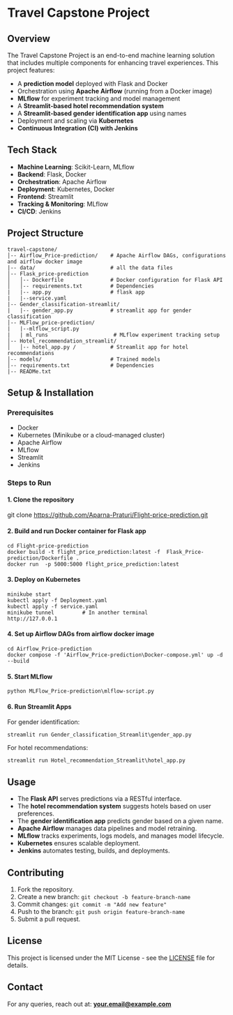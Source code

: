 # Travel Capstone Project

## Overview
The Travel Capstone Project is an end-to-end machine learning solution that includes multiple components for enhancing travel experiences. This project features:

- A **prediction model** deployed with Flask and Docker
- Orchestration using **Apache Airflow** (running from a Docker image)
- **MLflow** for experiment tracking and model management
- A **Streamlit-based hotel recommendation system**
- A **Streamlit-based gender identification app** using names
- Deployment and scaling via **Kubernetes**
- **Continuous Integration (CI) with Jenkins**

## Tech Stack
- **Machine Learning**: Scikit-Learn, MLflow
- **Backend**: Flask, Docker
- **Orchestration**: Apache Airflow
- **Deployment**: Kubernetes, Docker
- **Frontend**: Streamlit
- **Tracking & Monitoring**: MLflow
- **CI/CD**: Jenkins

## Project Structure
```
travel-capstone/
│-- Airflow_Price-prediction/    # Apache Airflow DAGs, configurations and airflow docker image 
|-- data/                        # all the data files            
│-- Flask_price-prediction
│   │-- Dockerfile               # Docker configuration for Flask API
│   │-- requirements.txt         # Dependencies
|   |-- app.py                   # flask app
|   |--service.yaml
|-- Gender_classification-streamlit/
|   |-- gender_app.py            # streamlit app for gender classification
│-- MLFlow_price-prediction/
|   |--mlflow_script.py
|   | ml_runs                     # MLflow experiment tracking setup
│-- Hotel_recommendation_streamlit/
│   │-- hotel_app.py /           # Streamlit app for hotel recommendations
│-- models/                      # Trained models             
│-- requirements.txt             # Dependencies
|-- READMe.txt
```

## Setup & Installation

### Prerequisites
- Docker
- Kubernetes (Minikube or a cloud-managed cluster)
- Apache Airflow
- MLflow
- Streamlit
- Jenkins

### Steps to Run



#### 1. Clone the repository

git clone https://github.com/Aparna-Praturi/Flight-price-prediction.git


#### 2. Build and run Docker container for Flask app

```
cd Flight-price-prediction
docker build -t flight_price_prediction:latest -f  Flask_Price-prediction/Dockerfile .      
docker run  -p 5000:5000 flight_price_prediction:latest

```

#### 3. Deploy on Kubernetes

```
minikube start   
kubectl apply -f Deployment.yaml
kubectl apply -f service.yaml
minikube tunnel         # In another terminal
http://127.0.0.1

```

#### 4. Set up Airflow DAGs from airflow docker image
```
cd Airflow_Price-prediction
docker compose -f 'Airflow_Price-prediction\Docker-compose.yml' up -d --build 
```
#### 5. Start MLflow 
```
python MLFlow_Price-prediction\mlflow-script.py    
```
#### 6. Run Streamlit Apps

For gender identification:
```
streamlit run Gender_classification_Streamlit\gender_app.py
```
For hotel recommendations:
```
streamlit run Hotel_recommendation_Streamlit\hotel_app.py  
```



## Usage
- The **Flask API** serves predictions via a RESTful interface.
- The **hotel recommendation system** suggests hotels based on user preferences.
- The **gender identification app** predicts gender based on a given name.
- **Apache Airflow** manages data pipelines and model retraining.
- **MLflow** tracks experiments, logs models, and manages model lifecycle.
- **Kubernetes** ensures scalable deployment.
- **Jenkins** automates testing, builds, and deployments.

## Contributing
1. Fork the repository.
2. Create a new branch: `git checkout -b feature-branch-name`
3. Commit changes: `git commit -m "Add new feature"`
4. Push to the branch: `git push origin feature-branch-name`
5. Submit a pull request.

## License
This project is licensed under the MIT License - see the [LICENSE](LICENSE) file for details.

## Contact
For any queries, reach out at: **your.email@example.com**



